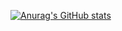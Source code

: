 [![Anurag's GitHub stats](https://github-readme-stats.vercel.app/api?username=String10&theme=tokyonight)](https://github.com/anuraghazra/github-readme-stats)